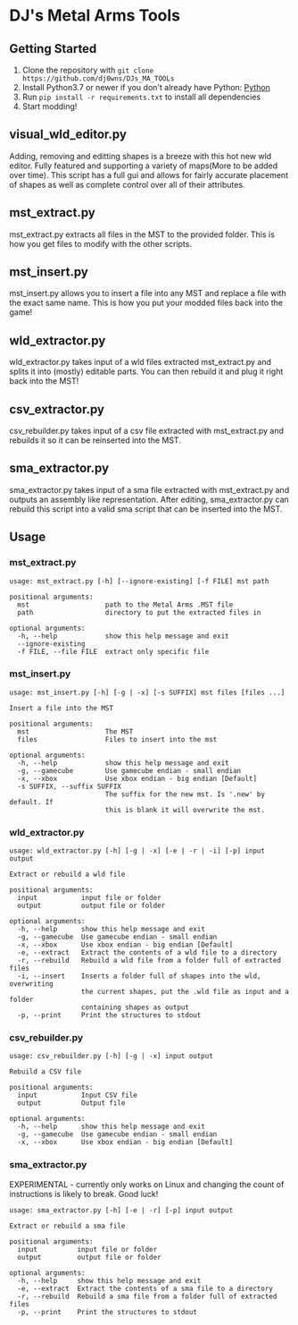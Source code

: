 # DJ's Metal Arms Tools #

## Getting Started ##
1. Clone the repository with `git clone https://github.com/dj0wns/DJs_MA_TOOLs`
2. Install Python3.7 or newer if you don't already have Python: [Python](https://www.python.org/downloads/)
3. Run `pip install -r requirements.txt` to install all dependencies
4. Start modding!

## visual\_wld\_editor.py ##
Adding, removing and editting shapes is a breeze with this hot new wld editor. Fully featured and supporting a variety of maps(More to be added over time). This script has a full gui and allows for fairly accurate placement of shapes as well as complete control over all of their attributes.

## mst\_extract.py ##
mst\_extract.py extracts all files in the MST to the provided folder. This is how you get files to modify with the other scripts.

## mst\_insert.py ##
mst\_insert.py allows you to insert a file into any MST and replace a file with the exact same name. This is how you put your modded files back into the game!

## wld\_extractor.py ##
wld\_extractor.py takes input of a wld files extracted mst\_extract.py and splits it into (mostly) editable parts. You can then rebuild it and plug it right back into the MST!

## csv\_extractor.py ##
csv\_rebuilder.py takes input of a csv file extracted with mst\_extract.py and rebuilds it so it can be reinserted into the MST.

## sma\_extractor.py ##
sma\_extractor.py takes input of a sma file extracted with mst\_extract.py and outputs an assembly like representation. After editing, sma\_extractor.py can rebuild this script into a valid sma script that can be inserted into the MST.

## Usage ##

### mst\_extract.py ###
```
usage: mst_extract.py [-h] [--ignore-existing] [-f FILE] mst path

positional arguments:
  mst                   path to the Metal Arms .MST file
  path                  directory to put the extracted files in

optional arguments:
  -h, --help            show this help message and exit
  --ignore-existing
  -f FILE, --file FILE  extract only specific file
```


### mst\_insert.py ###
```
usage: mst_insert.py [-h] [-g | -x] [-s SUFFIX] mst files [files ...]

Insert a file into the MST

positional arguments:
  mst                   The MST
  files                 Files to insert into the mst

optional arguments:
  -h, --help            show this help message and exit
  -g, --gamecube        Use gamecube endian - small endian
  -x, --xbox            Use xbox endian - big endian [Default]
  -s SUFFIX, --suffix SUFFIX
                        The suffix for the new mst. Is '.new' by default. If
                        this is blank it will overwrite the mst.
```


### wld\_extractor.py ###
```
usage: wld_extractor.py [-h] [-g | -x] [-e | -r | -i] [-p] input output

Extract or rebuild a wld file

positional arguments:
  input           input file or folder
  output          output file or folder

optional arguments:
  -h, --help      show this help message and exit
  -g, --gamecube  Use gamecube endian - small endian
  -x, --xbox      Use xbox endian - big endian [Default]
  -e, --extract   Extract the contents of a wld file to a directory
  -r, --rebuild   Rebuild a wld file from a folder full of extracted files
  -i, --insert    Inserts a folder full of shapes into the wld, overwriting
                  the current shapes, put the .wld file as input and a folder
                  containing shapes as output
  -p, --print     Print the structures to stdout
```

### csv\_rebuilder.py ###
```
usage: csv_rebuilder.py [-h] [-g | -x] input output

Rebuild a CSV file

positional arguments:
  input           Input CSV file
  output          Output file

optional arguments:
  -h, --help      show this help message and exit
  -g, --gamecube  Use gamecube endian - small endian
  -x, --xbox      Use xbox endian - big endian [Default]
```


### sma\_extractor.py ###

EXPERIMENTAL - currently only works on Linux and changing the count of instructions is likely to break. Good luck!

```
usage: sma_extractor.py [-h] [-e | -r] [-p] input output

Extract or rebuild a sma file

positional arguments:
  input          input file or folder
  output         output file or folder

optional arguments:
  -h, --help     show this help message and exit
  -e, --extract  Extract the contents of a sma file to a directory
  -r, --rebuild  Rebuild a sma file from a folder full of extracted files
  -p, --print    Print the structures to stdout
```
